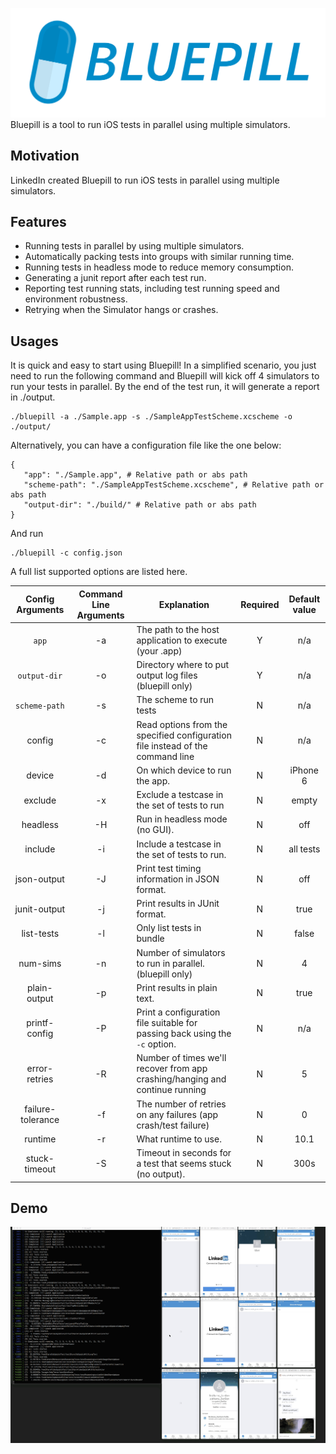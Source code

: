 
![BluepillIcon](doc/img/bluepill_text.png) Bluepill is a tool to run iOS tests in parallel using multiple simulators.

## Motivation

LinkedIn created Bluepill to run iOS tests in parallel using multiple simulators.

## Features

-  Running tests in parallel by using multiple simulators.
-  Automatically packing tests into groups with similar running time.
-  Running tests in headless mode to reduce memory consumption.
-  Generating a junit report after each test run.
-  Reporting test running stats, including test running speed and environment robustness.
-  Retrying when the Simulator hangs or crashes.

## Usages

It is quick and easy to start using Bluepill! In a simplified scenario, you just need to run the following command and Bluepill will kick off 4 simulators to run your tests in parallel. By the end of the test run, it will generate a report in ./output.

```
./bluepill -a ./Sample.app -s ./SampleAppTestScheme.xcscheme -o ./output/
```

Alternatively, you can have a configuration file like the one below:

```
{
   "app": "./Sample.app", # Relative path or abs path
   "scheme-path": "./SampleAppTestScheme.xcscheme", # Relative path or abs path
   "output-dir": "./build/" # Relative path or abs path
}
```

And run

```
./bluepill -c config.json
```

A full list supported options are listed here.


| Config Arguments   | Command Line Arguments | Explanation                                                                    | Required | Default value |
|:------------------:|:----------------------:|--------------------------------------------------------------------------------|:--------:|:-------------:|
|        `app`       |           -a           | The path to the host application to execute (your .app)                        |     Y    | n/a           |
|    `output-dir`    |           -o           | Directory where to put output log files (bluepill only)                        |     Y    | n/a           |
|    `scheme-path`   |           -s           | The scheme to run tests                                                        |     N    | n/a           |
|       config       |           -c           | Read options from the specified configuration file instead of the command line |     N    | n/a           |
|       device       |           -d           | On which device to run the app.                                                |     N    | iPhone 6      |
|       exclude      |           -x           | Exclude a testcase in the set of tests to run                                  |     N    | empty         |
|      headless      |           -H           | Run in headless mode (no GUI).                                                 |     N    | off           |
|       include      |           -i           | Include a testcase in the set of tests to run.                                 |     N    | all tests     |
|     json-output    |           -J           | Print test timing information in JSON format.                                  |     N    | off           |
|    junit-output    |           -j           | Print results in JUnit format.                                                 |     N    | true          |
|     list-tests     |           -l           | Only list tests in bundle                                                      |     N    | false         |
|      num-sims      |           -n           | Number of simulators to run in parallel. (bluepill only)                       |     N    | 4             |
|    plain-output    |           -p           | Print results in plain text.                                                   |     N    | true          |
|    printf-config   |           -P           | Print a configuration file suitable for passing back using the `-c` option.    |     N    | n/a           |
|    error-retries   |           -R           | Number of times we'll recover from app crashing/hanging and continue running   |     N    | 5             |
|  failure-tolerance |           -f           | The number of retries on any failures (app crash/test failure)                 |     N    | 0             |
|       runtime      |           -r           | What runtime to use.                                                           |     N    | 10.1          |
|    stuck-timeout   |           -S           | Timeout in seconds for a test that seems stuck (no output).                    |     N    | 300s          |

## Demo

![BluepillDemo](doc/img/demo.gif)
